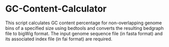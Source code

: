 # GC-Content-Calculator
This script calculates GC content percentage for non-overlapping genome bins of a specified size using bedtools and converts the resulting bedgraph file to bigWig format. The input genome sequence file (in fasta format) and its associated index file (in fai format) are required.
